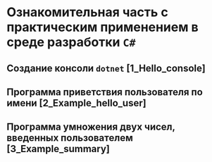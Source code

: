 # Ознакомительная часть с практическим применением в среде разработки `C#`

## Создание консоли `dotnet` [1_Hello_console]

## Программа приветствия пользователя по имени [2_Example_hello_user]

## Программа умножения двух чисел, введенных пользователем [3_Example_summary]